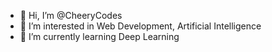 - 👋 Hi, I’m @CheeryCodes
- 👀 I’m interested in Web Development, Artificial Intelligence
- 🌱 I’m currently learning Deep Learning

<!---
CheeryCodes/CheeryCodes is a ✨ special ✨ repository because its `README.md` (this file) appears on your GitHub profile.
You can click the Preview link to take a look at your changes.
--->
